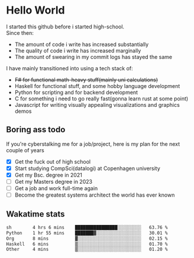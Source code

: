 # Hello World

I started this github before i started high-school.  
Since then:
- The amount of code i write has increased substantially
- The quality of code i write has increased marginally
- The amount of swearing in my commit logs has stayed the same

I have mainly transitioned into using a tech stack of:
- ~~F# for functional math-heavy stuff(mainly uni calculations)~~
- Haskell for functional stuff, and some hobby language development
- Python for scripting and for backend development
- C for something i need to go really fast(gonna learn rust at some point)
- Javascript for writing visually appealing visualizations and graphics demos

## Boring ass todo
If you're cyberstalking me for a job/project, here is my plan for the next couple of years
- [x] Get the fuck out of high school
- [x] Start studying CompSci(datalogi) at Copenhagen university
- [x] Get my Bsc. degree in 2021
- [ ] Get my Masters degree in 2023
- [ ] Get a job and work full-time again
- [ ] Become the greatest systems architect the world has ever known

## Wakatime stats
<!--START_SECTION:waka-->

```txt
sh        4 hrs 6 mins    ████████████████░░░░░░░░░   63.76 %
Python    1 hr 55 mins    ███████▓░░░░░░░░░░░░░░░░░   30.01 %
Org       8 mins          ▓░░░░░░░░░░░░░░░░░░░░░░░░   02.15 %
Haskell   6 mins          ▒░░░░░░░░░░░░░░░░░░░░░░░░   01.70 %
Other     4 mins          ▒░░░░░░░░░░░░░░░░░░░░░░░░   01.20 %
```

<!--END_SECTION:waka-->
